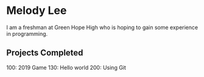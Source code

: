# Melody Lee

I am a freshman at Green Hope High who is hoping to gain some experience in programming.

## Projects Completed
100: 2019 Game
130: Hello world
200: Using Git
